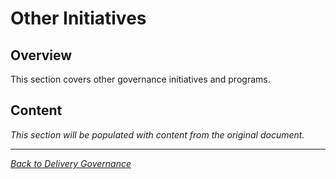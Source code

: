 # Other Initiatives

## Overview

This section covers other governance initiatives and programs.

## Content

*This section will be populated with content from the original document.*

---

*[Back to Delivery Governance](index.md)*
